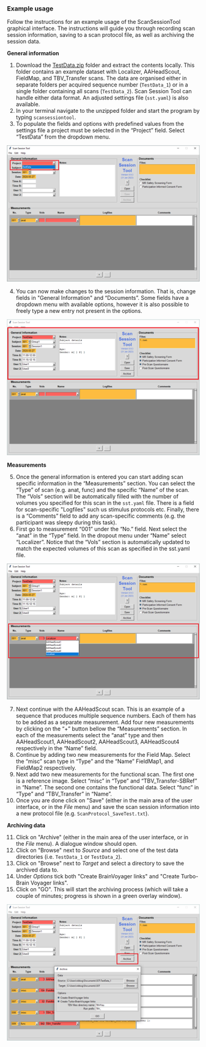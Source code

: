 ### Example usage
Follow the instructions for an example usage of the ScanSessionTool graphical interface. The instructions will guide you through recording scan session information, saving to a scan protocol file, as well as archiving the session data.

**General information**
1. Download the [TestData.zip](https://github.com/fladd/ScanSessionTool/tree/master/tests/TestData.zip) folder and extract the contents locally. This folder contains an example dataset with Localizer, AAHeadScout, FieldMap, and TBV_Transfer scans. The data are organised either in separate folders per acquired sequence number (`TestData_1`) or in a single folder containing all scans  (`TestData_2`). Scan Session Tool can handle either data format. An adjusted settings file (`sst.yaml`) is also available.  
2. In your terminal navigate to the unzipped folder and start the program by typing `scansessiontool`. 
3. To populate the fields and options with predefined values from the settings file a project must be selected in the “Project” field. Select “TestData” from the dropdown menu.

![](images/Project.png)

4. You can now make changes to the session information. That is, change fields in "General Information" and “Documents”. Some fields have a dropdown menu with available options, however it is also possible to freely type a new entry not present in the options.

![](images/Info.png)  

**Measurements**

5. Once the general information is entered you can start adding scan specific information in the “Measurements” section. You can select the “Type” of scan (e.g. anat, func) and the specific “Name” of the scan. The “Vols” section will be automatically filled with the number of volumes you specified for this scan in the `sst.yaml` file. There is a field for scan-specific "Logfiles" such us stimulus protocols etc. Finally, there is a “Comments”  field to add any scan-specific comments (e.g. the participant was sleepy during this task).
6. First go to measurement “001” under the “No.” field. Next select the “anat” in the “Type” field. In the dropout menu under “Name” select “Localizer”. Notice that the “Vols” section is automatically updated to match the expected volumes of this scan as specified in the sst.yaml file.

![](images/Name.png)

7. Next continue with the AAHeadScout scan. This is an example of a sequence that produces multiple sequence numbers. Each of them has to be added as a separate measurement. Add four new measurements by clicking on the “+” button bellow the “Measurements” section. In each of the measurements select the “anat” type and then AAHeadScout1, AAHeadScout2, AAHeadScout3, AAHeadScout4 respectively in the “Name” field.
8. Continue by adding two new measurements for the Field Map. Select the “misc” scan type in “Type” and the “Name” FieldMap1, and FieldMap2 respectively. 
9. Next add two new measurements for the functional scan. The first one is a reference image. Select “misc” in “Type” and “TBV_Transfer-SBRef” in “Name”.  The second one contains the functional data. Select “func” in “Type” and “TBV_Transfer” in “Name”.
10. Once you are done click on "Save" (either in the main area of the user interface, or in the *File* menu) and save the scan session information into a new protocol file (e.g. `ScanProtocol_SaveTest.txt`).

**Archiving data**

11. Click on "Archive" (either in the main area of the user interface, or in the *File* menu). A dialogue window should open.
12. Click on "Browse" next to *Source* and select one of the test data directories (i.e. `TestData_1` or `TestData_2`).
13. Click on "Browse" next to *Target* and select a directory to save the archived data to.
14. Under *Options* tick both "Create BrainVoyager links" and "Create Turbo-Brain Voyager links".
15. Click on "GO". This will start the archiving process (which will take a couple of minutes; progress is shown in a green overlay window).

![](images/Archive.png)